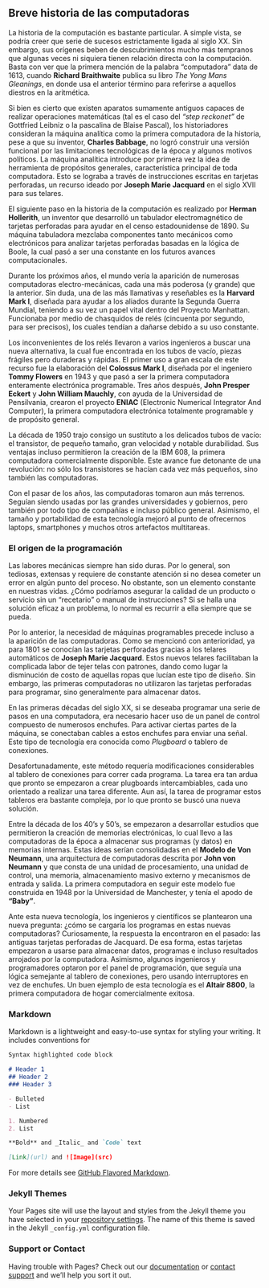 ## Breve historia de las computadoras

La historia de la computación es bastante particular. A simple vista, se podría creer que serie de sucesos estrictamente ligada al siglo XX. Sin embargo, sus orígenes beben de descubrimientos mucho más tempranos que algunas veces ni siquiera tienen relación directa con la computación. Basta con ver que la primera mención de la palabra “computadora” data de 1613, cuando **Richard Braithwaite** publica su libro _The Yong Mans Gleanings_, en donde usa el anterior término para referirse a aquellos diestros en la aritmética.

Si bien es cierto que existen aparatos sumamente antiguos capaces de realizar operaciones matemáticas (tal es el caso del _“step reckonet”_ de Gottfried Leibniz o la pascalina de Blaise Pascal), los historiadores consideran la máquina analítica como la primera computadora de la historia, pese a que su inventor, **Charles Babbage**, no logró construir una versión funcional por las limitaciones tecnológicas de la época y algunos motivos políticos. La máquina analítica introduce por primera vez la idea de herramienta de propósitos generales, característica principal de toda computadora. Esto se lograba a través de instrucciones escritas en tarjetas perforadas, un recurso ideado por **Joseph Marie Jacquard** en el siglo XVII para sus telares.

El siguiente paso en la historia de la computación es realizado por **Herman Hollerith**, un inventor que desarrolló un tabulador electromagnético de tarjetas perforadas para ayudar en el censo estadounidense de 1890. Su máquina tabuladora mezclaba componentes tanto mecánicos como electrónicos para analizar tarjetas perforadas basadas en la lógica de Boole, la cual pasó a ser una constante en los futuros avances computacionales. 

Durante los próximos años, el mundo vería la aparición de numerosas computadoras electro-mecánicas, cada una más poderosa (y grande) que la anterior. Sin duda, una de las más llamativas y reseñables es la **Harvard Mark I**, diseñada para ayudar a los aliados durante la Segunda Guerra Mundial, teniendo a su vez un papel vital dentro del Proyecto Manhattan. Funcionaba por medio de chasquidos de relés (cincuenta por segundo, para ser precisos), los cuales tendían a dañarse debido a su uso constante. 

Los inconvenientes de los relés llevaron a varios ingenieros a buscar una nueva alternativa, la cual fue encontrada en los tubos de vacío, piezas frágiles pero duraderas y rápidas. El primer uso a gran escala de este recurso fue la elaboración del **Colossus Mark I**, diseñada por el ingeniero **Tommy Flowers** en 1943 y que pasó a ser la primera computadora enteramente electrónica programable. Tres años después, **John Presper Eckert** y **John William Mauchly**, con ayuda de la Universidad de Pensilvania, crearon el proyecto **ENIAC** (Electronic Numerical Integrator And Computer), la primera computadora electrónica totalmente programable y de propósito general.

La década de 1950 trajo consigo un sustituto a los delicados tubos de vacío: el transistor, de pequeño tamaño, gran velocidad y notable durabilidad. Sus ventajas incluso permitieron la creación de la IBM 608, la primera computadora comercialmente disponible. Este avance fue detonante de una revolución: no sólo los transistores se hacían cada vez más pequeños, sino también las computadoras.

Con el pasar de los años, las computadoras tomaron aun más terrenos. Seguían siendo usadas por las grandes universidades y gobiernos, pero también por todo tipo de compañías e incluso público general. Asimismo, el tamaño y portabilidad de esta tecnología mejoró al punto de ofrecernos laptops, smartphones y muchos otros artefactos multitareas.

### El origen de la programación

Las labores mecánicas siempre han sido duras. Por lo general, son tediosas, extensas y requiere de constante atención si no desea cometer un error en algún punto del proceso. No obstante, son un elemento constante en nuestras vidas. ¿Cómo podríamos asegurar la calidad de un producto o servicio sin un “recetario” o manual de instrucciones? Si se halla una solución eficaz a un problema, lo normal es recurrir a ella siempre que se pueda.

Por lo anterior, la necesidad de máquinas programables precede incluso a la aparición de las computadoras. Como se mencionó con anterioridad, ya para 1801 se conocían las tarjetas perforadas gracias a los telares automáticos de **Joseph Marie Jacquard**. Estos nuevos telares facilitaban la complicada labor de tejer telas con patrones, dando como lugar la disminución de costo de aquellas ropas que lucían este tipo de diseño. Sin embargo, las primeras computadoras no utilizaron las tarjetas perforadas para programar, sino generalmente para almacenar datos.

En las primeras décadas del siglo XX, si se deseaba programar una serie de pasos en una computadora, era necesario hacer uso de un panel de control compuesto de numerosos enchufes. Para activar ciertas partes de la máquina, se conectaban cables a estos enchufes para enviar una señal. Este tipo de tecnología era conocida como _Plugboard_ o tablero de conexiones.

Desafortunadamente, este método requería modificaciones considerables al tablero de conexiones para correr cada programa. La tarea era tan ardua que pronto se empezaron a crear plugboards intercambiables, cada uno orientado a realizar una tarea diferente. Aun así, la tarea de programar estos tableros era bastante compleja, por lo que pronto se buscó una nueva solución.

Entre la década de los 40’s y 50’s, se empezaron a desarrollar estudios que permitieron la creación de memorias electrónicas, lo cual llevo a las computadoras de la época a almacenar sus programas (y datos) en memorias internas. Estas ideas serían consolidadas en el **Modelo de Von Neumann**, una arquitectura de computadoras descrita por **John von Neumann** y que consta de una unidad de procesamiento, una unidad de control, una memoria, almacenamiento masivo externo y mecanismos de entrada y salida. La primera computadora en seguir este modelo fue construida en 1948 por la Universidad de Manchester, y tenía el apodo de **“Baby”**.

Ante esta nueva tecnología, los ingenieros y científicos se plantearon una nueva pregunta: ¿cómo se cargaría los programas en estas nuevas computadoras? Curiosamente, la respuesta la encontraron en el pasado: las antiguas tarjetas perforadas de Jacquard. De esa forma, estas tarjetas empezaron a usarse para almacenar datos, programas e incluso resultados arrojados por la computadora. Asimismo, algunos ingenieros y programadores optaron por el panel de programación, que seguía una lógica semejante al tablero de conexiones, pero usando interruptores en vez de enchufes. Un buen ejemplo de esta tecnología es el **Altair 8800**, la primera computadora de hogar comercialmente exitosa.


### Markdown

Markdown is a lightweight and easy-to-use syntax for styling your writing. It includes conventions for

```markdown
Syntax highlighted code block

# Header 1
## Header 2
### Header 3

- Bulleted
- List

1. Numbered
2. List

**Bold** and _Italic_ and `Code` text

[Link](url) and ![Image](src)
```

For more details see [GitHub Flavored Markdown](https://guides.github.com/features/mastering-markdown/).

### Jekyll Themes

Your Pages site will use the layout and styles from the Jekyll theme you have selected in your [repository settings](https://github.com/Ignacio-MD/HistoriaCompiladores/settings). The name of this theme is saved in the Jekyll `_config.yml` configuration file.

### Support or Contact

Having trouble with Pages? Check out our [documentation](https://help.github.com/categories/github-pages-basics/) or [contact support](https://github.com/contact) and we’ll help you sort it out.

